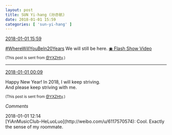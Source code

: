 ```yaml
---
layout: post
title: SUN Yi-hang (孙亦航)
date: 2018-01-01 15:59
categories: [ 'sun-yi-hang' ]
---
```


<div class="weibo-info">
  <a href="https://weibo.com/2565158051/FCm0098d6">2018-01-01 15:59</a>
</div>

[#WhereWillYouBeIn20Years](https://weibo.com/p/100808c6535c8303ab8b7e6997ac2446637dc8) We will still be here. [◉ Flash Show Video](https://www.miaopai.com/show/sQjtQUj-oifTi7TSuyfk1tGslIYrSsO89Gth~g__.htm)

<!-- more -->

<small>(This post is sent from [@YXZHty](http://weibo.com/2565158051).)</small>

---

<div class="weibo-info">
  <a href="https://weibo.com/2565158051/FCfMxDzuW">2018-01-01 00:09</a>
</div>

Happy New Year! In 2018, I will keep striving.  
And please keep striving with me.

<small>(This post is sent from [@YXZHty](http://weibo.com/2565158051).)</small>

*Comments*

<div class="weibo-info">2018-01-01 12:14</div>
[YiAnMusicClub-HeLuoLuo](http://weibo.com/u/6117570574): Cool. Exactly the sense of my roommate.
